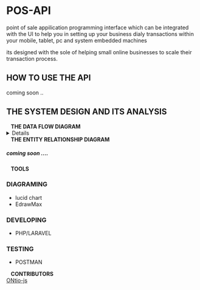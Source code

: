 # POS-API

point of sale appilication programming interface which can be integrated with the UI to help you in setting up your business dialy  transactions within your mobile, tablet, pc and system embedded machines

its designed with the sole of helping small online businesses to scale their transaction process.
## HOW TO USE THE API
  coming soon ..
## THE SYSTEM DESIGN AND ITS ANALYSIS

<summary>&nbsp;&nbsp;&nbsp;<b>THE DATA FLOW DIAGRAM</b></summary>

<details>
<img src="UML/DFD/POS-API-LEVEL 0.png">
  <img src="UML/DFD/POS-API-LEVEL 1.png">
  <img src="UML/DFD/POS-API-LEVEL 2.png">
</details>
<summary>&nbsp;&nbsp;&nbsp;<b>THE ENTITY RELATIONSHIP DIAGRAM</b></summary>
<h5>coming soon ....</h5>

<summary>&nbsp;&nbsp;&nbsp;<b>TOOLS</b></summary>
<h3>DIAGRAMING</h3>
<ul>
  <li>lucid chart</li>
    <li>EdrawMax</li>
</ul>
<h3>DEVELOPING</h3>
<ul>
  <li>PHP/LARAVEL</li>
</ul>
<h3>TESTING</h3>
<ul>
  <li>POSTMAN</li>
</ul>

<summary>&nbsp;&nbsp;&nbsp;<b>CONTRIBUTORS</b></summary>
<a href="https://www.github.com/ONtio-js">ONtio-js</a>

